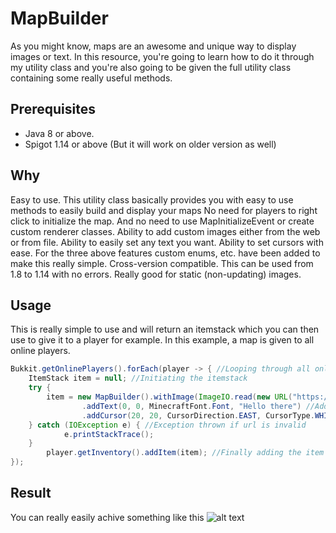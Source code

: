 # MapBuilder
As you might know, maps are an awesome and unique way to display images or text. In this resource, you're going to learn how to do it through my utility class and you're also going to be given the full utility class containing some really useful methods.

## Prerequisites
- Java 8 or above.
- Spigot 1.14 or above (But it will work on older version as well)

## Why
Easy to use. This utility class basically provides you with easy to use methods to easily build and display your maps
No need for players to right click to initialize the map. And no need to use MapInitializeEvent or create custom renderer classes.
Ability to add custom images either from the web or from file.
Ability to easily set any text you want.
Ability to set cursors with ease.
For the three above features custom enums, etc. have been added to make this really simple.
Cross-version compatible. This can be used from 1.8 to 1.14 with no errors.
Really good for static (non-updating) images.

## Usage
This is really simple to use and will return an itemstack which you can then use to give it to a player for example. In this example, a map is given to all online players.

```java
Bukkit.getOnlinePlayers().forEach(player -> { //Looping through all online player using lambda
    ItemStack item = null; //Initiating the itemstack
    try { 
        item = new MapBuilder().withImage(ImageIO.read(new URL("https://site.com/image.png"))) //Initializing the utility class and setting an image as background
                .addText(0, 0, MinecraftFont.Font, "Hello there") //Adding some text with minecraft default font at 0, 0
                .addCursor(20, 20, CursorDirection.EAST, CursorType.WHITE_DOT).build(); //Adding a cursor (in our case a white dot) to the map
    } catch (IOException e) { //Exception thrown if url is invalid
            e.printStackTrace();
    }
        player.getInventory().addItem(item); //Finally adding the item to the players inventory
});
```

## Result
You can really easily achive something like this
![alt text](https://i.ibb.co/qNnqC6C/Screenshot-1.png)

